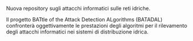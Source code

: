 Nuova repository sugli attacchi informatici sulle reti idriche.

Il progetto BATtle of the Attack Detection ALgorithms (BATADAL) confronterà oggettivamente le prestazioni degli algoritmi per il rilevamento degli attacchi informatici nei sistemi di distribuzione idrica.